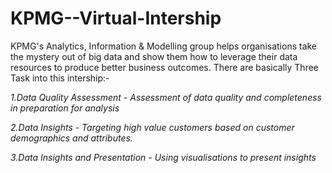 # KPMG--Virtual-Intership
KPMG's Analytics, Information & Modelling group helps organisations take the mystery out of big data and show them how to leverage their data resources to produce better business outcomes.
There are basically Three Task into this intership:-

*1.Data Quality Assessment - Assessment of data quality and completeness in preparation for analysis*

*2.Data Insights - Targeting high value customers based on customer demographics and attributes.*

*3.Data Insights and Presentation - Using visualisations to present insights*
